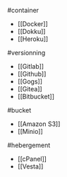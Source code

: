 #container

- [[Docker]]
- [[Dokku]]
- [[Heroku]]

#versionning
- [[Gitlab]]
- [[Github]]
- [[Gogs]]
- [[Gitea]]
- [[Bitbucket]]

#bucket
- [[Amazon S3]]
- [[Minio]]

#hebergement
- [[cPanel]]
- [[Vesta]]
